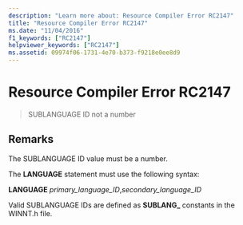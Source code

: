 ```yaml
---
description: "Learn more about: Resource Compiler Error RC2147"
title: "Resource Compiler Error RC2147"
ms.date: "11/04/2016"
f1_keywords: ["RC2147"]
helpviewer_keywords: ["RC2147"]
ms.assetid: 09974f06-1731-4e70-b373-f9218e0ee8d9
---
```

# Resource Compiler Error RC2147

> SUBLANGUAGE ID not a number

## Remarks

The SUBLANGUAGE ID value must be a number.

The **LANGUAGE** statement must use the following syntax:

**LANGUAGE** *primary_language_ID*,*secondary_language_ID*

Valid SUBLANGUAGE IDs are defined as **SUBLANG_** constants in the WINNT.h file.
